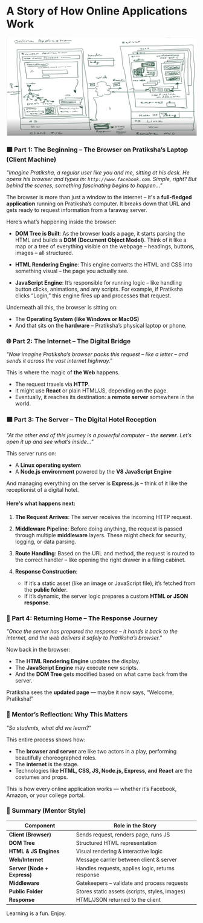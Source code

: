 # **A Story of How Online Applications Work**

<img src="../../images/howrequest.jpg"/>

### 🟩 Part 1: The Beginning – The Browser on Pratiksha’s Laptop (Client Machine)

*"Imagine Pratiksha, a regular user like you and me, sitting at his desk. He opens his browser and types in: `http://www.facebook.com`. Simple, right? But behind the scenes, something fascinating begins to happen..."*

The browser is more than just a window to the internet – it's a **full-fledged application** running on Pratiksha’s computer. It breaks down that URL and gets ready to request information from a faraway server.

Here’s what’s happening inside the browser:

* **DOM Tree is Built**: As the browser loads a page, it starts parsing the HTML and builds a **DOM (Document Object Model)**. Think of it like a map or a tree of everything visible on the webpage – headings, buttons, images – all structured.

* **HTML Rendering Engine**: This engine converts the HTML and CSS into something visual – the page you actually see.

* **JavaScript Engine**: It’s responsible for running logic – like handling button clicks, animations, and any scripts. For example, if Pratiksha clicks “Login,” this engine fires up and processes that request.

Underneath all this, the browser is sitting on:

* The **Operating System (like Windows or MacOS)**
* And that sits on the **hardware** – Pratiksha’s physical laptop or phone.

### 🌐 Part 2: The Internet – The Digital Bridge

*"Now imagine Pratiksha’s browser packs this request – like a letter – and sends it across the vast internet highway."*

This is where the magic of **the Web** happens.

* The request travels via **HTTP**.
* It might use **React** or plain HTML/JS, depending on the page.
* Eventually, it reaches its destination: a **remote server** somewhere in the world.


### 🟪 Part 3: The Server – The Digital Hotel Reception

*"At the other end of this journey is a powerful computer – the **server**. Let’s open it up and see what’s inside..."*

This server runs on:

* A **Linux operating system**
* A **Node.js environment** powered by the **V8 JavaScript Engine**

And managing everything on the server is **Express.js** – think of it like the receptionist of a digital hotel.

#### Here's what happens next:

1. **The Request Arrives**: The server receives the incoming HTTP request.
2. **Middleware Pipeline**: Before doing anything, the request is passed through multiple **middleware** layers. These might check for security, logging, or data parsing.
3. **Route Handling**: Based on the URL and method, the request is routed to the correct handler – like opening the right drawer in a filing cabinet.
4. **Response Construction**:

   * If it’s a static asset (like an image or JavaScript file), it’s fetched from the **public folder**.
   * If it’s dynamic, the server logic prepares a custom **HTML or JSON response**.

### 🔁 Part 4: Returning Home – The Response Journey

*"Once the server has prepared the response – it hands it back to the internet, and the web delivers it safely to Pratiksha’s browser."*

Now back in the browser:

* The **HTML Rendering Engine** updates the display.
* The **JavaScript Engine** may execute new scripts.
* And the **DOM Tree** gets modified based on what came back from the server.

Pratiksha sees the **updated page** — maybe it now says, “Welcome, Pratiksha!”

### 🧠 Mentor’s Reflection: Why This Matters

*"So students, what did we learn?"*

This entire process shows how:

* The **browser and server** are like two actors in a play, performing beautifully choreographed roles.
* The **internet** is the stage.
* Technologies like **HTML, CSS, JS, Node.js, Express, and React** are the costumes and props.

This is how every online application works — whether it’s Facebook, Amazon, or your college portal.

### 📌 Summary (Mentor Style)

| Component                   | Role in the Story                                 |
| --------------------------- | ------------------------------------------------- |
| **Client (Browser)**        | Sends request, renders page, runs JS              |
| **DOM Tree**                | Structured HTML representation                    |
| **HTML & JS Engines**       | Visual rendering & interactive logic              |
| **Web/Internet**            | Message carrier between client & server           |
| **Server (Node + Express)** | Handles requests, applies logic, returns response |
| **Middleware**              | Gatekeepers – validate and process requests       |
| **Public Folder**           | Stores static assets (scripts, styles, images)    |
| **Response**                | HTML/JSON returned to the client                  |


Learning is a fun. 
Enjoy.
